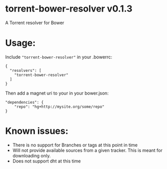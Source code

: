 # torrent-bower-resolver v0.1.3
A Torrent resolver for Bower

# Usage:

Include `"torrent-bower-resolver"` in your .bowerrc:

    {
      "resolvers": [
        "torrent-bower-resolver"
      ]
    }

Then add a magnet uri to your in your bower.json:

    "dependencies": {
        "repo": "hg+http://mysite.org/some/repo"
    }


# Known issues:

- There is no support for Branches or tags at this point in time
- Will not provide available sources from a given tracker. This is meant for downloading only.
- Does not support dht at this time
